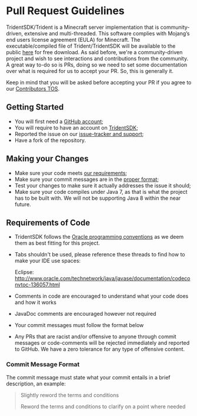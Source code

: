Pull Request Guidelines
=======================

TridentSDK/Trident is a Minecraft server implementation that is community-driven, extensive and multi-threaded. This software complies with Mojang’s end users license agreement (EULA) for Minecraft.
The executable/compiled file of Trident/TridentSDK will be available to the public [here](http://example.com/) for free download. As said before, we're a community-driven project and wish to see interactions and contributions from the community.
A great way to-do so is PRs, doing so we need to set some documentation over what is required for us to accept your PR. So, this is generally it.

Keep in mind that you will be asked before accepting your PR if you agree to our [Contributors TOS](#terms-and-conditions-for-contributors).

## Getting Started
- You will first need a [GitHub account](https://github.com/signup/free);
- You will require to have an account on [TridentSDK](http://example.com/);
- Reported the issue on our [issue-tracker and support](http://example.com/);
- Have a fork of the repository.

## Making your Changes
* Make sure your code meets [our requirements](#requirements-of-code);
* Make sure your commit messages are in the [proper format](#commit-message-format);
* Test your changes to make sure it actually addresses the issue it should;
* Make sure your code compiles under Java 7, as that is what the project has to be built with. We will not be supporting Java 8 within the near future.

## Requirements of Code

* TridentSDK follows the [Oracle programming conventions](http://www.oracle.com/technetwork/java/javase/documentation/codeconvtoc-136057.html) as we deem them as best fitting for this project.

* Tabs shouldn't be used, please reference these threads to find how to make your IDE use spaces:

    Eclipse: http://www.oracle.com/technetwork/java/javase/documentation/codeconvtoc-136057.html

* Comments in code are encouraged to understand what your code does and how it works

* JavaDoc comments are encouraged however not required

* Your commit messages must follow the format below

* Any PRs that are racist and/or offensive to anyone through commit messages or code-comments will be rejected immediately and reported to GitHub. We have a zero tolerance for any type of offensive content.

### Commit Message Format

The commit message must state what your commit entails in a brief description, an example:

> Slightly reword the terms and conditions
>
> Reword the terms and conditions to clarify on a point where needed
